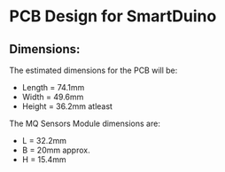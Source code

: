 # PCB Design for SmartDuino

## Dimensions:

The estimated dimensions for the PCB will be:
- Length = 74.1mm
- Width = 49.6mm
- Height = 36.2mm atleast

The MQ Sensors Module dimensions are:
- L = 32.2mm
- B = 20mm approx.
- H = 15.4mm
